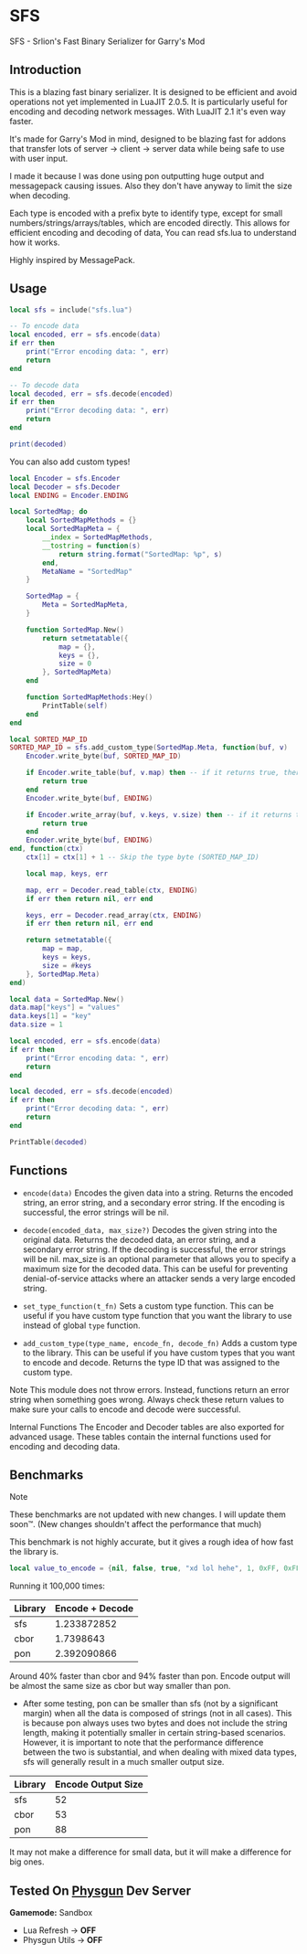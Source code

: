 # SFS

SFS - Srlion's Fast Binary Serializer for Garry's Mod

## Introduction

This is a blazing fast binary serializer. It is designed to be efficient and avoid operations not yet implemented in LuaJIT 2.0.5. It is particularly useful for encoding and decoding network messages. With LuaJIT 2.1 it's even way faster.

It's made for Garry's Mod in mind, designed to be blazing fast for addons that transfer lots of server -> client -> server data while being safe to use with user input.

I made it because I was done using pon outputting huge output and messagepack causing issues. Also they don't have anyway to limit the size when decoding.

Each type is encoded with a prefix byte to identify type, except for small numbers/strings/arrays/tables, which are encoded directly. This allows for efficient encoding and decoding of data, You can read sfs.lua to understand how it works.

Highly inspired by MessagePack.

## Usage

```lua
local sfs = include("sfs.lua")

-- To encode data
local encoded, err = sfs.encode(data)
if err then
    print("Error encoding data: ", err)
    return
end

-- To decode data
local decoded, err = sfs.decode(encoded)
if err then
    print("Error decoding data: ", err)
    return
end

print(decoded)
```

You can also add custom types!

```lua
local Encoder = sfs.Encoder
local Decoder = sfs.Decoder
local ENDING = Encoder.ENDING

local SortedMap; do
    local SortedMapMethods = {}
    local SortedMapMeta = {
        __index = SortedMapMethods,
        __tostring = function(s)
            return string.format("SortedMap: %p", s)
        end,
        MetaName = "SortedMap"
    }

    SortedMap = {
        Meta = SortedMapMeta,
    }

    function SortedMap.New()
        return setmetatable({
            map = {},
            keys = {},
            size = 0
        }, SortedMapMeta)
    end

    function SortedMapMethods:Hey()
        PrintTable(self)
    end
end

local SORTED_MAP_ID
SORTED_MAP_ID = sfs.add_custom_type(SortedMap.Meta, function(buf, v)
    Encoder.write_byte(buf, SORTED_MAP_ID)

    if Encoder.write_table(buf, v.map) then -- if it returns true, there was an error
        return true
    end
    Encoder.write_byte(buf, ENDING)

    if Encoder.write_array(buf, v.keys, v.size) then -- if it returns true, there was an error
        return true
    end
    Encoder.write_byte(buf, ENDING)
end, function(ctx)
    ctx[1] = ctx[1] + 1 -- Skip the type byte (SORTED_MAP_ID)

    local map, keys, err

    map, err = Decoder.read_table(ctx, ENDING)
    if err then return nil, err end

    keys, err = Decoder.read_array(ctx, ENDING)
    if err then return nil, err end

    return setmetatable({
        map = map,
        keys = keys,
        size = #keys
    }, SortedMap.Meta)
end)

local data = SortedMap.New()
data.map["keys"] = "values"
data.keys[1] = "key"
data.size = 1

local encoded, err = sfs.encode(data)
if err then
    print("Error encoding data: ", err)
    return
end

local decoded, err = sfs.decode(encoded)
if err then
    print("Error decoding data: ", err)
    return
end

PrintTable(decoded)
```

## Functions

- `encode(data)` Encodes the given data into a string. Returns the encoded string, an error string, and a secondary error string. If the encoding is successful, the error strings will be nil.

- `decode(encoded_data, max_size?)` Decodes the given string into the original data. Returns the decoded data, an error string, and a secondary error string. If the decoding is successful, the error strings will be nil. max_size is an optional parameter that allows you to specify a maximum size for the decoded data. This can be useful for preventing denial-of-service attacks where an attacker sends a very large encoded string.

- `set_type_function(t_fn)` Sets a custom type function. This can be useful if you have custom type function that you want the library to use instead of global `type` function.

- `add_custom_type(type_name, encode_fn, decode_fn)` Adds a custom type to the library. This can be useful if you have custom types that you want to encode and decode. Returns the type ID that was assigned to the custom type.

Note
This module does not throw errors. Instead, functions return an error string when something goes wrong. Always check these return values to make sure your calls to encode and decode were successful.

Internal Functions
The Encoder and Decoder tables are also exported for advanced usage. These tables contain the internal functions used for encoding and decoding data.

## Benchmarks

> [!NOTE]
> These benchmarks are not updated with new changes. I will update them soon™. (New changes shouldn't affect the performance that much)

This benchmark is not highly accurate, but it gives a rough idea of how fast the library is.

```lua
local value_to_encode = {nil, false, true, "xd lol hehe", 1, 0xFF, 0xFFFF, 0xFFFFFFFF, 0xFFFFFFFFFFFFF, 1.7976931348623e308}
```

Running it 100,000 times:

| Library | Encode + Decode |
| ------- | --------------- |
| sfs     | 1.233872852     |
| cbor    | 1.7398643       |
| pon     | 2.392090866     |

Around 40% faster than cbor and 94% faster than pon. Encode output will be almost the same size as cbor but way smaller than pon.

- After some testing, pon can be smaller than sfs (not by a significant margin) when all the data is composed of strings (not in all cases). This is because pon always uses two bytes and does not include the string length, making it potentially smaller in certain string-based scenarios. However, it is important to note that the performance difference between the two is substantial, and when dealing with mixed data types, sfs will generally result in a much smaller output size.

| Library | Encode Output Size |
| ------- | ------------------ |
| sfs     | 52                 |
| cbor    | 53                 |
| pon     | 88                 |

It may not make a difference for small data, but it will make a difference for big ones.

## Tested On [Physgun](https://billing.physgun.com/aff.php?aff=131) Dev Server

**Gamemode:** Sandbox

- Lua Refresh -> **OFF**
- Physgun Utils -> **OFF**

